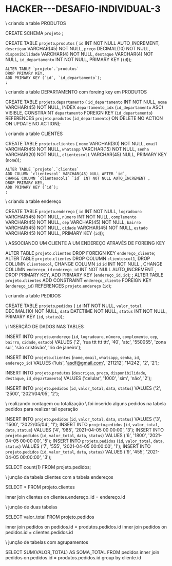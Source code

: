 # HACKER---DESAFIO-INDIVIDUAL-3


\\ criando a table PRODUTOS


CREATE SCHEMA `projeto` ;

CREATE TABLE `projeto`.`produtos` (
  `id` INT NOT NULL AUTO_INCREMENT,
  `descriçao` VARCHAR(45) NOT NULL,
  `preço` DECIMAL(10) NOT NULL,
  `disponibilidade` VARCHAR(4) NOT NULL,
  `destaque` VARCHAR(4) NOT NULL,
  `id_departamento` INT NOT NULL,
  PRIMARY KEY (`id`));

	ALTER TABLE `projeto`.`produtos` 
	DROP PRIMARY KEY,
	ADD PRIMARY KEY (`id`, `id_departamento`);
	;

\\ criando a table DEPARTAMENTO com foreing key em PRODUTOS

CREATE TABLE `projeto`.`departamento` (
  `id_departamento` INT NOT NULL,
  `nome` VARCHAR(45) NOT NULL,
  INDEX `departamento_idx` (`id_departamento` ASC) VISIBLE,
  CONSTRAINT `departamento`
    FOREIGN KEY (`id_departamento`)
    REFERENCES `projeto`.`produtos` (`id_departamento`)
    ON DELETE NO ACTION
    ON UPDATE NO ACTION);


\\ criando a table CLIENTES 

CREATE TABLE `projeto`.`clientes` (
  `nome` VARCHAR(30) NOT NULL,
  `email` VARCHAR(45) NOT NULL,
  `whatsapp` VARCHAR(15) NOT NULL,
  `senha` VARCHAR(20) NOT NULL,
  `clientescol1` VARCHAR(45) NULL,
  PRIMARY KEY (`nome`));

	ALTER TABLE `projeto`.`clientes` 
	ADD COLUMN `clientescol` VARCHAR(45) NULL AFTER `id`,
	CHANGE COLUMN `clientescol1` `id` INT NOT NULL AUTO_INCREMENT ,
	DROP PRIMARY KEY,
	ADD PRIMARY KEY (`id`);
	;

\\ criando a table endereço

CREATE TABLE `projeto`.`endereço` (
  `id` INT NOT NULL,
  `logradouro` VARCHAR(45) NOT NULL,
  `número` INT NOT NULL,
  `complemento` VARCHAR(45) NOT NULL,
  `cep` VARCHAR(45) NOT NULL,
  `bairro` VARCHAR(45) NOT NULL,
  `cidade` VARCHAR(45) NOT NULL,
  `estado` VARCHAR(45) NOT NULL,
  PRIMARY KEY (`id`));

\\ ASSOCIANDO UM CLIENTE A UM ENDEREÇO ATRAVÉS DE FOREING KEY

ALTER TABLE `projeto`.`clientes` 
DROP FOREIGN KEY `endereço_cliente`;
ALTER TABLE `projeto`.`clientes` 
DROP COLUMN `clientescol1`,
DROP COLUMN `clientescol`,
CHANGE COLUMN `id` `id` INT NOT NULL ,
CHANGE COLUMN `endereço_id` `endereço_id` INT NOT NULL AUTO_INCREMENT ,
DROP PRIMARY KEY,
ADD PRIMARY KEY (`endereço_id`, `id`);
;
ALTER TABLE `projeto`.`clientes` 
ADD CONSTRAINT `endereço_cliente`
  FOREIGN KEY (`endereço_id`)
  REFERENCES `projeto`.`endereço` (`id`);



\\ criando a table PEDIDOS	

CREATE TABLE `projeto`.`pedidos` (
  `id` INT NOT NULL,
  `valor_total` DECIMAL(10) NOT NULL,
  `data` DATETIME NOT NULL,
  `status` INT NOT NULL,
  PRIMARY KEY (`id`, `status`));

\\ INSERÇÃO DE DADOS NAS TABLES

INSERT INTO `projeto`.`endereço` (`id`, `logradouro`, `número`, `complemento`, `cep`, `bairro`, `cidade`, `estado`) VALUES ('2', 'rua ttt ttt ttt', '40', 'atc', '550055', 'zona sul', 'são cristóvão', 'rio de janeiro');

INSERT INTO `projeto`.`clientes` (`nome`, `email`, `whatsapp`, `senha`, `id`, `endereço_id`) VALUES ('luis', 'asdf@gmail.com', '211212', '14242', '2', '2');

INSERT INTO `projeto`.`produtos` (`descriçao`, `preço`, `disponibilidade`, `destaque`, `id_departamento`) VALUES ('celular', '1000', 'sim', 'não', '2');

INSERT INTO `projeto`.`pedidos` (`id`, `valor_total`, `data`, `status`) VALUES ('2', '2500', '2021/04/05', '2');


\\ realizando contagem ou totalização 
\\ foi inserido alguns pedidos na tabela pedidos para realizar tal operação


INSERT INTO `projeto`.`pedidos` (`id`, `valor_total`, `data`, `status`) VALUES ('3', '1500', '2022/05/04', '1');
INSERT INTO `projeto`.`pedidos` (`id`, `valor_total`, `data`, `status`) VALUES ('4', '985', '2021-04-05 00:00:00', '3');
INSERT INTO `projeto`.`pedidos` (`id`, `valor_total`, `data`, `status`) VALUES ('6', '1800', '2021-04-05 00:00:00', '5');
INSERT INTO `projeto`.`pedidos` (`id`, `valor_total`, `data`, `status`) VALUES ('7', '555', '2021-04-05 00:00:00', '1');
INSERT INTO `projeto`.`pedidos` (`id`, `valor_total`, `data`, `status`) VALUES ('9', '455', '2021-04-05 00:00:00', '3');

SELECT count(1) FROM projeto.pedidos;

\\ junção da tabela clientes com a tabela endereços


SELECT * FROM projeto.clientes

inner join clientes on clientes.endereço_id = endereço.id


\\ junção de duas tabelas 

SELECT valor_total FROM projeto.pedidos

inner join pedidos on pedidos.id = produtos.pedidos.id
inner join pedidos on pedidos.id = clientes.pedidos.id


\\ junção de tabelas com agrupamentos


SELECT SUM(VALOR_TOTAL) AS SOMA_TOTAL FROM pedidos
inner join pedidos on pedidos.id = produtos.pedidos.id
group by cliente.id

